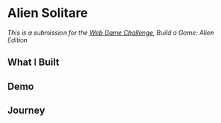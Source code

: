# Alien Solitare

_This is a submission for the [Web Game Challenge](https://dev.to/challenges/webgame), Build a Game: Alien Edition_

## What I Built
<!-- Share an overview of your game. -->

## Demo
<!-- You can directly embed your game and code into this post (see the FAQ section of the challenge page) or you can share links to your game and public repo. -->

## Journey
<!-- Tell us about your process, what you learned, anything you are particularly proud of, what you hope to do next, etc. -->

<!-- We encourage you to consider adding a license for your code. -->

<!-- Team Submissions: Please pick one member to publish the submission and credit teammates by listing their DEV usernames directly in the body of the post. -->

<!-- Don't forget to add a cover image (if you want). -->

<!-- Thanks for participating!  -->